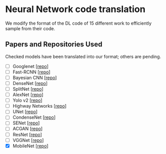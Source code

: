 # Neural Network code translation

We modify the format of the DL code of 15 different work to efficiently sample from their code. 

## Papers and Repositories Used
Checked models have been translated into our format; others are pending. 
- [ ] Googlenet [[repo](https://github.com/kuangliu/pytorch-cifar)]
- [ ] Fast-RCNN [[repo](https://github.com/jwyang/faster-rcnn.pytorch)]
- [ ] Bayesian CNN [[repo](https://github.com/kumar-shridhar/PyTorch-BayesianCNN)]
- [ ] DenseNet [[repo](https://github.com/bamos/densenet.pytorch)]
- [ ] SplitNet [[repo](https://github.com/kuc2477/pytorch-splitnet)]
- [ ] AlexNet [[repo](https://github.com/pytorch/vision/tree/master/torchvision/models)]
- [ ] Yolo v2 [[repo](https://github.com/longcw/yolo2-pytorch)]
- [ ] Highway Networks [[repo](https://github.com/c0nn3r/pytorch_highway_networks)]
- [ ] UNet [[repo](https://github.com/c0nn3r/pytorch_highway_networks)]
- [ ] CondenseNet [[repo](https://github.com/ShichenLiu/CondenseNet)]
- [ ] SENet [[repo](https://github.com/moskomule/senet.pytorch)]
- [ ] ACGAN [[repo](https://github.com/gitlimlab/ACGAN-PyTorch)]
- [ ] ResNet [[repo](https://github.com/pytorch/vision/blob/master/torchvision/models/resnet.py)]
- [ ] VGGNet [[repo](https://github.com/pytorch/vision/blob/master/torchvision/models/vgg.py)]
- [x] MobileNet [[repo](https://github.com/marvis/pytorch-mobilenet)]
